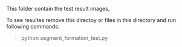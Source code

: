This folder contain the test result images, 

To see resultes remove this directoy or files in this directory and run following commands:

> python segment_formation_test.py
